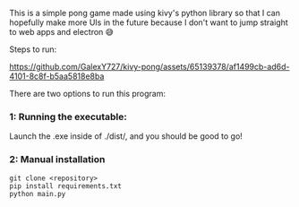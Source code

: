 This is a simple pong game made using kivy's python library so that I can hopefully make more UIs in the future because I don't want to jump straight to web apps and electron 😅

Steps to run:

https://github.com/GalexY727/kivy-pong/assets/65139378/af1499cb-ad6d-4101-8c8f-b5aa5818e8ba

There are two options to run this program:
### 1: Running the executable:
Launch the .exe inside of ./dist/, and you should be good to go!
### 2: Manual installation
```
git clone <repository>
pip install requirements.txt
python main.py
```
